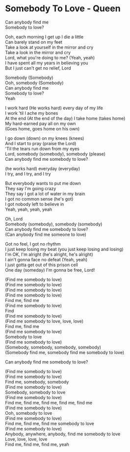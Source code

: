 # Somebody To Love - Queen

Can anybody find me\
Somebody to love?

Ooh, each morning I get up I die a little\
Can barely stand on my feet\
Take a look at yourself in the mirror and cry\
Take a look in the mirror and cry\
Lord, what you're doing to me? (Yeah, yeah)\
I have spent all my years in believing you\
But I just can't get no relief, Lord

Somebody (Somebody)\
Ooh, somebody (Somebody)\
Can anybody find me\
Somebody to love?\
Yeah

I work hard (He works hard) every day of my life\
I work 'til I ache my bones\
At the end (At the end of the day) I take home (takes home)\
My hard-earned pay all on my own\
(Goes home, goes home on his own)

I go down (down) on my knees (knees)\
And I start to pray (praise the Lord)\
'Til the tears run down from my eyes\
Lord, somebody (somebody), somebody (please)\
Can anybody find me somebody to love?

(he works hard) everyday (everyday)\
I try, and I try, and I try

But everybody wants to put me down\
They say I'm going crazy\
They say I got a lot of water in my brain\
I got no common sense (he's got)\
I got nobody left to believe in\
Yeah, yeah, yeah, yeah

Oh, Lord\
Somebody (somebody), somebody (somebody)\
Can anybody find me somebody to love?\
(Can anybody find me someone to love)

Got no feel, I got no rhythm\
I just keep losing my beat (you just keep losing and losing)\
I'm OK, I'm alright (he's alright, he's alright)\
I ain't gonna face no defeat (Yeah, yeah)\
I just gotta get out of this prison cell\
One day (someday) I'm gonna be free, Lord!

(Find me somebody to love)\
(Find me somebody to love)\
(Find me somebody to love)\
(Find me somebody to love)\
Find me, find me\
(Find me somebody to love)\
Find\
(Find me somebody to love)\
(Find me somebody to love, love, love)\
Find me, find me\
(Find me somebody to love)\
Somebody to love\
(Find me somebody to love)\
(Somebody, somebody, somebody, somebody)\
(Somebody find me, somebody find me somebody to love)

Can anybody find me somebody to love?

(Find me somebody to love)\
(Find me somebody to love)\
Find me, somebody, somebody\
(Find me somebody to love)\
Somebody, somebody to love\
(Find me somebody to love)\
Find me, find me, find me, find me, find me\
(Find me somebody to love)\
Ooh, somebody to love\
(Find me somebody to love)\
Find me, find me, find me somebody to love\
(Find me somebody to love)\
Anybody, anywhere, anybody, find me somebody to love\
Love, love, love, love\
Find me, find me, find me, yeah
